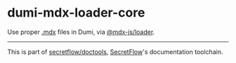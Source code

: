 # dumi-mdx-loader-core

Use proper [.mdx] files in Dumi, via [@mdx-js/loader](https://mdxjs.com/packages/loader/).

---

This is part of [secretflow/doctools], [SecretFlow]'s documentation toolchain.

[.mdx]: https://mdxjs.com/
[@mdx-js/loader]: https://mdxjs.com/packages/loader/
[secretflow/doctools]: https://github.com/secretflow/doctools
[SecretFlow]: https://www.secretflow.org.cn/
